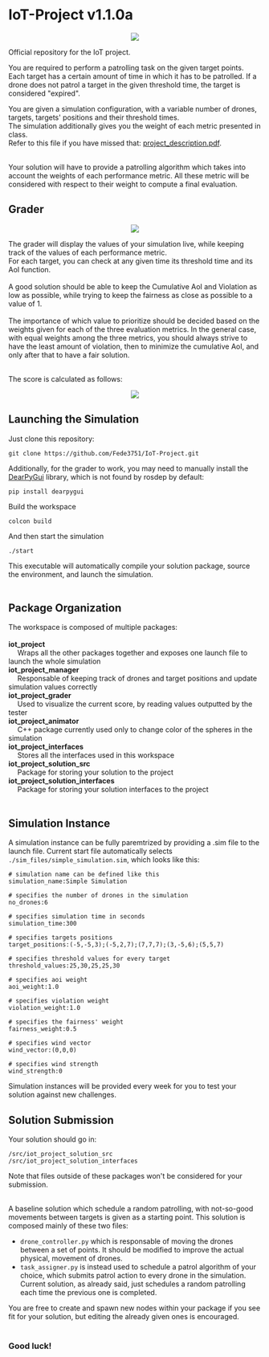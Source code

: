 # IoT-Project v1.1.0a

<p align="center">
  <img src="https://fede3751.github.io/IoT_lectures/imgs/project/project_splashart.png">
</p>

Official repository for the IoT project.

You are required to perform a patrolling task on the given target points.
Each target has a certain amount of time in which it has to be patrolled.
If a drone does not patrol a target in the given threshold time, the target is considered "expired".

You are given a simulation configuration, with a variable number of drones, targets, targets' positions and their threshold times.<br>
The simulation additionally gives you the weight of each metric presented in class.<br>
Refer to this file if you have missed that: <a href="https://fede3751.github.io/IoT_lectures/misc_files/project_description.pdf">project_description.pdf</a>.<br><br>

Your solution will have to provide a patrolling algorithm which takes into account the weights of each performance metric. All these metric will be considered with respect to their weight to compute a final evaluation.

## Grader

<p align="center">
  <img src="https://fede3751.github.io/IoT_lectures/imgs/project/grader_display.png">
</p>

The grader will display the values of your simulation live, while keeping track of the values of each performance metric.<br>
For each target, you can check at any given time its threshold time and its AoI function.<br><br>
A good solution should be able to keep the Cumulative AoI and Violation as low as possible, while trying to keep the fairness as close as possible to a value of 1.<br><br>
The importance of which value to prioritize should be decided based on the weights given for each of the three evaluation metrics.
In the general case, with equal weights among the three metrics, you should always strive to have the least amount of violation, then to minimize the cumulative AoI, and only after that to have a fair solution.<br><br>

The score is calculated as follows:

<p align="center">
  <img src="https://fede3751.github.io/IoT_lectures/imgs/project/score_calculation.png">
</p>


## Launching the Simulation

Just clone this repository:

```
git clone https://github.com/Fede3751/IoT-Project.git
```

Additionally, for the grader to work, you may need to manually install the <a href="https://github.com/hoffstadt/DearPyGui">DearPyGui</a> library, which is not found by rosdep by default:
```
pip install dearpygui
```


Build the workspace

```
colcon build
```

And then start the simulation

```
./start
```

This executable will automatically compile your solution package, source the environment, and launch the simulation.<br><br>

## Package Organization

The workspace is composed of multiple packages:<br><br>
**iot_project**<br>
  &emsp; Wraps all the other packages together and exposes one launch file to launch the whole simulation<br>
**iot_project_manager**<br>
  &emsp; Responsable of keeping track of drones and target positions and update simulation values correctly<br>
**iot_project_grader**<br>
  &emsp; Used to visualize the current score, by reading values outputted by the tester<br>
**iot_project_animator**<br>
  &emsp; C++ package currently used only to change color of the spheres in the simulation<br>
**iot_project_interfaces**<br>
  &emsp; Stores all the interfaces used in this workspace<br>
**iot_project_solution_src**<br>
  &emsp; Package for storing your solution to the project<br>
**iot_project_solution_interfaces**<br>
  &emsp; Package for storing your solution interfaces to the project<br><br>

## Simulation Instance

A simulation instance can be fully paremtrized by providing a .sim file to the launch file. Current start file automatically selects <code>./sim_files/simple_simulation.sim</code>, which looks like this:<br>

```
# simulation name can be defined like this
simulation_name:Simple Simulation

# specifies the number of drones in the simulation
no_drones:6

# specifies simulation time in seconds
simulation_time:300

# specifies targets positions
target_positions:(-5,-5,3);(-5,2,7);(7,7,7);(3,-5,6);(5,5,7)

# specifies threshold values for every target
threshold_values:25,30,25,25,30

# specifies aoi weight
aoi_weight:1.0

# specifies violation weight
violation_weight:1.0

# specifies the fairness' weight
fairness_weight:0.5

# specifies wind vector
wind_vector:(0,0,0)

# specifies wind strength
wind_strength:0
```

Simulation instances will be provided every week for you to test your solution against new challenges.


## Solution Submission

Your solution should go in:

```
/src/iot_project_solution_src
/src/iot_project_solution_interfaces
```

Note that files outside of these packages won't be considered for your submission.<br><br>


A baseline solution which schedule a random patrolling, with not-so-good movements between targets is given as a starting point. This solution is composed mainly of these two files:<br>
- <code>drone_controller.py</code> which is responsable of moving the drones between a set of points. It should be modified to improve the actual physical, movement of drones.<br>
- <code>task_assigner.py</code> is instead used to schedule a patrol algorithm of your choice, which submits patrol action to every drone in the simulation. Current solution, as already said, just schedules a random patrolling each time the previous one is completed.<br>

You are free to create and spawn new nodes within your package if you see fit for your solution, but editing the already given ones is encouraged.<br><br>

### Good luck!
